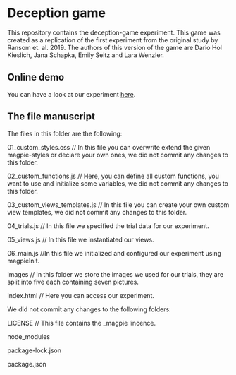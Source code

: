 # Deception game

This repository contains the deception-game experiment. This game was created as a replication of the first experiment from the original study by Ransom et. al. 2019. The authors of this version of the game are Dario Hol Kieslich, Jana Schapka, Emily Seitz and Lara Wenzler.

## Online demo

You can have a look at our experiment [here](deceptiongame.netlify.app).

## The file manuscript

The files in this folder are the following:

01_custom_styles.css
// In this file you can overwrite extend the given magpie-styles or declare your own ones, we did not commit any changes to this folder.

02_custom_functions.js
// Here, you can define all custom functions, you want to use and initialize some variables, we did not commit any changes to this folder.

03_custom_views_templates.js
// In this file you can create your own custom view templates, we did not commit any changes to this folder.

04_trials.js
// In this file we specified the trial data for our experiment.

05_views.js
// In this file we instantiated our views.

06_main.js
//In this file we initialized and configured our experiment using magpieInit.

images
// In this folder we store the images we used for our trials, they are split into five  each containing seven pictures.

index.html
// Here you can access our experiment.


We did not commit any changes to the following folders:

LICENSE
// This  file contains the _magpie lincence.

node_modules

package-lock.json

package.json
